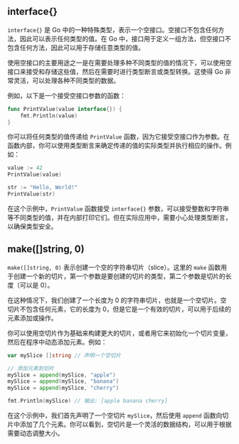 ## interface{} 

`interface{}` 是 Go 中的一种特殊类型，表示一个空接口。空接口不包含任何方法，因此可以表示任何类型的值。在 Go 中，接口用于定义一组方法，但空接口不包含任何方法，因此可以用于存储任意类型的值。

使用空接口的主要用途之一是在需要处理多种不同类型的值的情况下，可以使用空接口来接受和存储这些值，然后在需要时进行类型断言或类型转换。这使得 Go 非常灵活，可以处理各种不同类型的数据。

例如，以下是一个接受空接口参数的函数：

```go
func PrintValue(value interface{}) {
    fmt.Println(value)
}
```

你可以将任何类型的值传递给 `PrintValue` 函数，因为它接受空接口作为参数。在函数内部，你可以使用类型断言来确定传递的值的实际类型并执行相应的操作。例如：

```go
value := 42
PrintValue(value)

str := "Hello, World!"
PrintValue(str)
```

在这个示例中，`PrintValue` 函数接受 `interface{}` 参数，可以接受整数和字符串等不同类型的值，并在内部打印它们。但在实际应用中，需要小心处理类型断言，以确保类型安全。

## make([]string, 0)

`make([]string, 0)` 表示创建一个空的字符串切片（slice）。这里的 `make` 函数用于创建一个新的切片，第一个参数是要创建的切片的类型，第二个参数是切片的长度（可以是 0）。

在这种情况下，我们创建了一个长度为 0 的字符串切片，也就是一个空切片。空切片不包含任何元素，它的长度为 0，但是它是一个有效的切片，可以用于后续的元素添加或操作。

你可以使用空切片作为基础来构建更大的切片，或者用它来初始化一个切片变量，然后在程序中动态添加元素。例如：

```go
var mySlice []string // 声明一个空切片

// 添加元素到切片
mySlice = append(mySlice, "apple")
mySlice = append(mySlice, "banana")
mySlice = append(mySlice, "cherry")

fmt.Println(mySlice) // 输出: [apple banana cherry]
```

在这个示例中，我们首先声明了一个空切片 `mySlice`，然后使用 `append` 函数向切片中添加了几个元素。你可以看到，空切片是一个灵活的数据结构，可以用于根据需要动态调整大小。